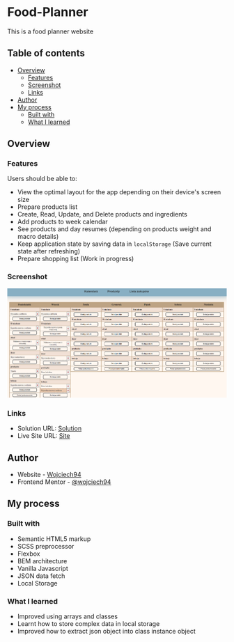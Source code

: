 # Food-Planner

This is a food planner website

## Table of contents

- [Overview](#overview)
  - [Features](#Features)
  - [Screenshot](#screenshot)
  - [Links](#links)
- [Author](#author)
- [My process](#my-process)
  - [Built with](#built-with)
  - [What I learned](#what-i-learned)

## Overview

### Features

Users should be able to:

- View the optimal layout for the app depending on their device's screen size
- Prepare products list
- Create, Read, Update, and Delete products and ingredients
- Add products to week calendar
- See products and day resumes (depending on products weight and macro details)
- Keep application state by saving data in `localStorage` (Save current state after refreshing)
- Prepare shopping list (Work in progress)

### Screenshot

![](./src/img/screen.png)

### Links

- Solution URL: [Solution](https://github.com/wojciech94/Food-Planner/)
- Live Site URL: [Site](https://wojciech94.github.io/Food-Planner/)

## Author

- Website - [Wojciech94](https://github.com/wojciech94)
- Frontend Mentor - [@wojciech94](https://www.frontendmentor.io/profile/wojciech94)

## My process

### Built with

- Semantic HTML5 markup
- SCSS preprocessor
- Flexbox
- BEM architecture
- Vanilla Javascript
- JSON data fetch
- Local Storage

### What I learned

- Improved using arrays and classes
- Learnt how to store complex data in local storage
- Improved how to extract json object into class instance object
